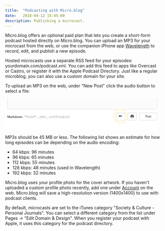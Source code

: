 ```yaml
---
title:  "Podcasting with Micro.blog"
date:   2018-04-12 15:45:00
description: Publishing a microcast.
---
```


Micro.blog offers an optional paid plan that lets you create a short-form podcast hosted directly on Micro.blog. You can upload an MP3 for your microcast from the web, or use the companion iPhone app [Wavelength](https://itunes.apple.com/us/app/wavelength-for-micro-blog/id1365158696?ls=1&mt=8) to record, edit, and publish a new episode.

Hosted microcasts use a separate RSS feed for your episodes: yourdomain.com/podcast.xml. You can add this feed to apps like Overcast or Castro, or register it with the Apple Podcast Directory. Just like a regular microblog, you can also use a custom domain for your site.

To upload an MP3 on the web, under "New Post" click the audio button to select a file:

<img src="/assets/images/newpost_audio_button.png" width="500" height="102" alt="Audio button screenshot" />

MP3s should be 45 MB or less. The following list shows an estimate for how long episodes can be depending on the audio encoding:

* 64 kbps: 96 minutes
* 96 kbps: 65 minutes
* 112 kbps: 55 minutes
* 128 kbps: 48 minutes (used in Wavelength)
* 192 kbps: 32 minutes

Micro.blog uses your profile photo for the cover artwork. If you haven't uploaded a custom profile photo recently, add one under [Account](https://micro.blog/account) on the web. Micro.blog will save a high-resolution version (1400x1400) to use with podcast clients.

By default, microcasts are set to the iTunes category "Society & Culture - Personal Journals". You can select a different category from the list under Pages → "Edit Domain & Design". When you register your podcast with Apple, it uses this category for the podcast directory.